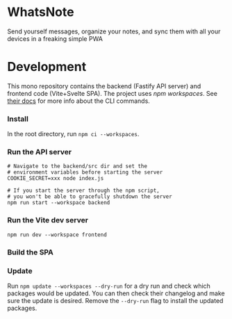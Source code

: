 # WhatsNote
Send yourself messages, organize your notes, and sync them with all your devices in a freaking simple PWA


# Development

This mono repository contains the backend (Fastify API server) and frontend code (Vite+Svelte SPA). The project uses _npm workspaces_. See [their docs](https://docs.npmjs.com/cli/v8/using-npm/workspaces) for more info about the CLI commands.

### Install

In the root directory, run `npm ci --workspaces`.

### Run the API server

```
# Navigate to the backend/src dir and set the
# environment variables before starting the server
COOKIE_SECRET=xxx node index.js

# If you start the server through the npm script,
# you won't be able to gracefully shutdown the server
npm run start --workspace backend
```

### Run the Vite dev server

```
npm run dev --workspace frontend
```

### Build the SPA

### Update

Run `npm update --workspaces --dry-run` for a dry run and check which packages would be updated. You can then check their changelog and make sure the update is desired. Remove the `--dry-run` flag to install the updated packages.
